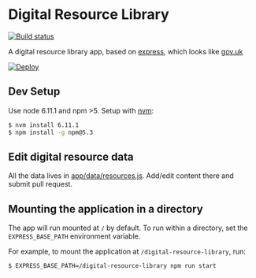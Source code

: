 # Digital Resource Library

[![Build status][build status image]][ci]

A digital resource library app, based on [express], which looks like [gov.uk]

[![Deploy][heroku deploy image]][heroku deploy hook]

## Dev Setup

Use node 6.11.1 and npm >5. Setup with [nvm](https://github.com/creationix/nvm):

```sh
$ nvm install 6.11.1
$ npm install -g npm@5.3
``` 

## Edit digital resource data

All the data lives in [app/data/resources.js](app/data/resources.js).
Add/edit content there and submit pull request.

## Mounting the application in a directory

The app will run mounted at `/` by default. To run within a directory, set the
`EXPRESS_BASE_PATH` environment variable.

For example, to mount the application at `/digital-resource-library`, run:

```sh
$ EXPRESS_BASE_PATH=/digital-resource-library npm run start
```

[build status image]: https://api.travis-ci.org/lm-tools/digital-resource-library.svg
[ci]: https://travis-ci.org/lm-tools/digital-resource-library
[express]: http://expressjs.com/
[gov.uk]: https://www.gov.uk/
[heroku deploy image]: https://www.herokucdn.com/deploy/button.svg
[heroku deploy hook]: https://heroku.com/deploy

